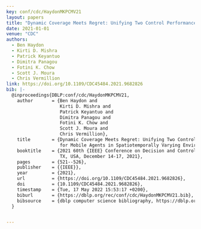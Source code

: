 ```yaml
---
key: conf/cdc/HaydonMKPCMV21
layout: papers
title: "Dynamic Coverage Meets Regret: Unifying Two Control Performance Measures for Mobile Agents in Spatiotemporally Varying Environments."
date: 2021-01-01
venue: "CDC"
authors:
  - Ben Haydon
  - Kirti D. Mishra
  - Patrick Keyantuo
  - Dimitra Panagou
  - Fotini K. Chow
  - Scott J. Moura
  - Chris Vermillion
link: https://doi.org/10.1109/CDC45484.2021.9682826
bib: |-
  @inproceedings{DBLP:conf/cdc/HaydonMKPCMV21,
    author       = {Ben Haydon and
                    Kirti D. Mishra and
                    Patrick Keyantuo and
                    Dimitra Panagou and
                    Fotini K. Chow and
                    Scott J. Moura and
                    Chris Vermillion},
    title        = {Dynamic Coverage Meets Regret: Unifying Two Control Performance Measures
                    for Mobile Agents in Spatiotemporally Varying Environments},
    booktitle    = {2021 60th {IEEE} Conference on Decision and Control (CDC), Austin,
                    TX, USA, December 14-17, 2021},
    pages        = {521--526},
    publisher    = {{IEEE}},
    year         = {2021},
    url          = {https://doi.org/10.1109/CDC45484.2021.9682826},
    doi          = {10.1109/CDC45484.2021.9682826},
    timestamp    = {Tue, 17 May 2022 15:53:17 +0200},
    biburl       = {https://dblp.org/rec/conf/cdc/HaydonMKPCMV21.bib},
    bibsource    = {dblp computer science bibliography, https://dblp.org}
  }


---
```

